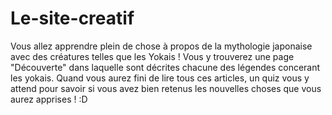 # Le-site-creatif
Vous allez apprendre plein de chose à propos de la mythologie japonaise avec des créatures telles que les Yokais ! Vous y trouverez une page "Découverte" dans laquelle sont décrites chacune des légendes concerant les yokais. Quand vous aurez fini de lire tous ces articles, un quiz vous y attend pour savoir si vous avez bien retenus les nouvelles choses que vous aurez apprises ! :D
